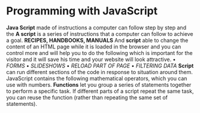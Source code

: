 # Programming with JavaScript


**Java Script** made of instructions a computer can follow step by step and the **A script** is a series of instructions that a computer can follow to achieve a goal. **RECIPES, HANDBOOKS, MANUALS**
And **script** able to change the content of an HTML page while it is loaded in the browser and you can control more and will help you to do the following which is important for the visitor and it will save his time and your website will look attractive.
•	*FORMS*
•	*SLIDESHOWS*
•	*RELOAD PART OF PAGE*
•	*FILTERING DATA*
**Script** can run different sections of the code in response to situation around them. JavaScript contains the following mathematical operators, which you can use with numbers.
**Functions** let you group a series of statements together to perform a specific task. If different parts of a script repeat the same task, you can reuse the function (rather than repeating the same set of statements).
